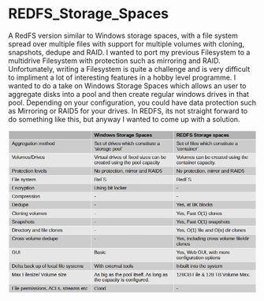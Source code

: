# REDFS_Storage_Spaces
A RedFS version similar to Windows storage spaces, with a file system spread over multiple files with support for multiple volumes with cloning, snapshots, dedupe and RAID. I wanted to port my previous Filesystem to a multidrive Filesystem with protection such as mirroring and RAID. Unfortunately, writing a Filesystem is quite a challenge and is very difficult to impliment a lot of interesting features in a hobby level programme. I wanted to do a take on Windows Storage Spaces which allows an user to aggregate disks into a pool and then create regular windows drives in that pool. Depending on your configuration, you could have data protection such as Mirroring or RAID5 for your drives. In REDFS, its not straight forward to do something like this, but anyway I wanted to come up with a solution.

![alt text](https://github.com/reddy2004/REDFS_Storage_Spaces/blob/main/REDFS_Storage_Spaces/Data/Screenshots/wssVersusRedFSSS.png)
